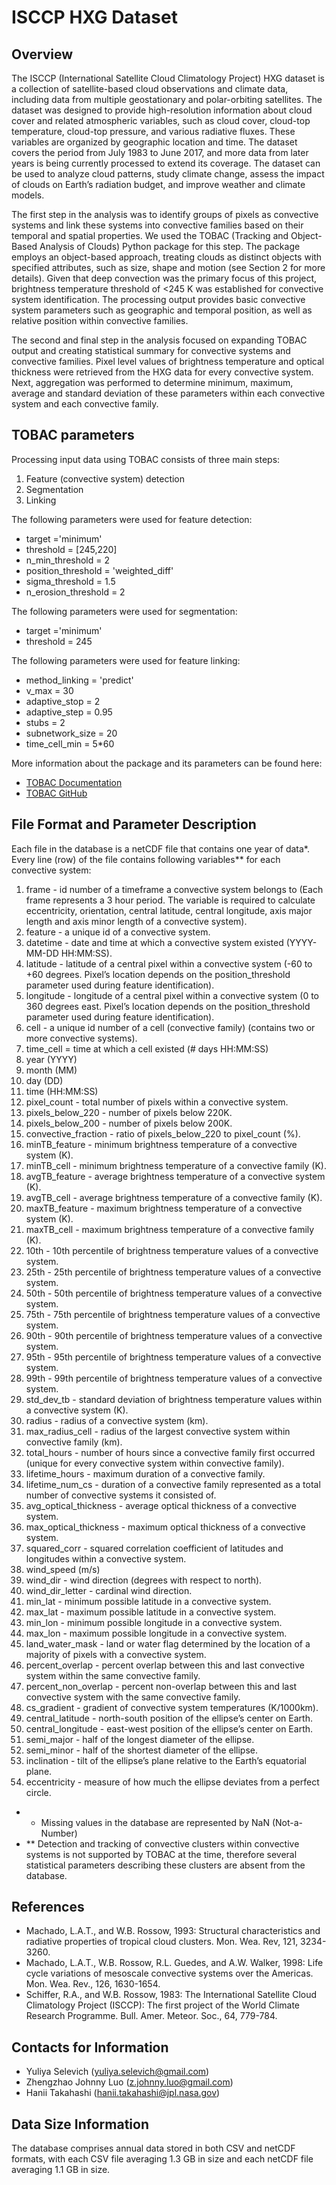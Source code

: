 # ISCCP HXG Dataset

## Overview

The ISCCP (International Satellite Cloud Climatology Project) HXG dataset is a collection of satellite-based cloud observations and climate data, including data from multiple geostationary and polar-orbiting satellites. The dataset was designed to provide high-resolution information about cloud cover and related atmospheric variables, such as cloud cover, cloud-top temperature, cloud-top pressure, and various radiative fluxes. These variables are organized by geographic location and time. The dataset covers the period from July 1983 to June 2017, and more data from later years is being currently processed to extend its coverage. The dataset can be used to analyze cloud patterns, study climate change, assess the impact of clouds on Earth’s radiation budget, and improve weather and climate models.

The first step in the analysis was to identify groups of pixels as convective systems and link these systems into convective families based on their temporal and spatial properties. We used the TOBAC (Tracking and Object-Based Analysis of Clouds) Python package for this step. The package employs an object-based approach, treating clouds as distinct objects with specified attributes, such as size, shape and motion (see Section 2 for more details). Given that deep convection was the primary focus of this project, brightness temperature threshold of <245 K was established for convective system identification. The processing output provides basic convective system parameters such as geographic and temporal position, as well as relative position within convective families.

The second and final step in the analysis focused on expanding TOBAC output and creating statistical summary for convective systems and convective families. Pixel level values of brightness temperature and optical thickness were retrieved from the HXG data for every convective system. Next, aggregation was performed to determine minimum, maximum, average and standard deviation of these parameters within each convective system and each convective family. 

## TOBAC parameters

Processing input data using TOBAC consists of three main steps:

1) Feature (convective system) detection
2) Segmentation
3) Linking 

The following parameters were used for feature detection:

- target ='minimum'
- threshold = [245,220] 
- n_min_threshold = 2  
- position_threshold = 'weighted_diff'
- sigma_threshold = 1.5
- n_erosion_threshold = 2 

The following parameters were used for segmentation:

- target ='minimum'
- threshold = 245

The following parameters were used for feature linking:

- method_linking = 'predict' 
- v_max = 30 
- adaptive_stop = 2
- adaptive_step = 0.95 
- stubs = 2                                 
- subnetwork_size = 20 
- time_cell_min = 5*60

More information about the package and its parameters can be found here: 

- [TOBAC Documentation](https://tobac.readthedocs.io)
- [TOBAC GitHub](https://github.com/tobac-project/tobac)

## File Format and Parameter Description

Each file in the database is a netCDF file that contains one year of data*. Every line (row) of the file contains following variables** for each convective system:

1. frame - id number of a timeframe a convective system belongs to (Each frame represents a 3 hour period. The variable is required to calculate eccentricity, orientation, central latitude, central longitude, axis major length and axis minor length of a convective system).
2. feature - a unique id of a convective system.
3. datetime - date and time at which a convective system existed (YYYY-MM-DD HH:MM:SS).
4. latitude - latitude of a central pixel within a convective system (-60 to +60 degrees. Pixel’s location depends on the position_threshold parameter used during feature identification).
5. longitude - longitude of a central pixel within a convective system (0 to 360 degrees east. Pixel’s location depends on the position_threshold parameter used during feature identification).
6. cell - a unique id number of a cell (convective family) (contains two or more convective systems).
7. time_cell = time at which a cell existed (# days HH:MM:SS)
8. year (YYYY)
9. month (MM)
10. day (DD)
11. time (HH:MM:SS)
12. pixel_count - total number of pixels within a convective system.
13. pixels_below_220 - number of pixels below 220K.
14. pixels_below_200 - number of pixels below 200K.
15. convective_fraction - ratio of pixels_below_220 to pixel_count (%).
16. minTB_feature - minimum brightness temperature of a convective system (K).
17. minTB_cell - minimum brightness temperature of a convective family (K).
18. avgTB_feature - average brightness temperature of a convective system (K).
19. avgTB_cell - average brightness temperature of a convective family (K).
20. maxTB_feature - maximum brightness temperature of a convective system (K).
21. maxTB_cell - maximum brightness temperature of a convective family (K).
22. 10th - 10th percentile of brightness temperature values of a convective system.
23. 25th - 25th percentile of brightness temperature values of a convective system.
24. 50th - 50th percentile of brightness temperature values of a convective system.
25. 75th - 75th percentile of brightness temperature values of a convective system.
26. 90th - 90th percentile of brightness temperature values of a convective system.
27. 95th - 95th percentile of brightness temperature values of a convective system.
28. 99th - 99th percentile of brightness temperature values of a convective system.
29. std_dev_tb - standard deviation of brightness temperature values within a convective system (K).
30. radius - radius of a convective system (km).
31. max_radius_cell - radius of the largest convective system within convective family (km).
32. total_hours - number of hours since a convective family first occurred (unique for every convective system within convective family).
33. lifetime_hours - maximum duration of a convective family.
34. lifetime_num_cs - duration of a convective family represented as a total number of convective systems it consisted of.
35. avg_optical_thickness -  average optical thickness of a convective system.
36. max_optical_thickness - maximum optical thickness of a convective system.
37. squared_corr - squared correlation coefficient of latitudes and longitudes within a convective system.
38. wind_speed (m/s)
39. wind_dir - wind direction (degrees with respect to north).
40. wind_dir_letter - cardinal wind direction.
41. min_lat - minimum possible latitude in a convective system.
42. max_lat - maximum possible latitude in a convective system.
43. min_lon - minimum possible longitude in a convective system.
44. max_lon - maximum possible longitude in a convective system.
45. land_water_mask - land or water flag determined by the location of a majority of pixels with a convective system.
46. percent_overlap - percent overlap between this and last convective system within the same convective family.
47. percent_non_overlap - percent non-overlap between this and last convective system with the same convective family.
48. cs_gradient - gradient of convective system temperatures (K/1000km).
49. central_latitude - north-south position of the ellipse’s center on Earth.
50. central_longitude - east-west position of the ellipse’s center on Earth.
51. semi_major - half of the longest diameter of the ellipse.
52. semi_minor - half of the shortest diameter of the ellipse.
53. inclination - tilt of the ellipse’s plane relative to the Earth’s equatorial plane.
54. eccentricity - measure of how much the ellipse deviates from a perfect circle.

- * Missing values in the database are represented by NaN (Not-a-Number)
- ** Detection and tracking of convective clusters within convective systems is not supported by TOBAC at the time, therefore several statistical parameters describing these clusters are absent from the database. 

## References

- Machado, L.A.T., and W.B. Rossow, 1993: Structural characteristics and radiative properties of tropical cloud clusters. Mon. Wea. Rev, 121, 3234-3260.
- Machado, L.A.T., W.B. Rossow, R.L. Guedes, and A.W. Walker, 1998: Life cycle variations of mesoscale convective systems over the Americas. Mon. Wea. Rev., 126, 1630-1654.
- Schiffer, R.A., and W.B. Rossow, 1983: The International Satellite Cloud Climatology Project (ISCCP): The first project of the World Climate Research Programme. Bull. Amer. Meteor. Soc., 64, 779-784.

## Contacts for Information

- Yuliya Selevich (yuliya.selevich@gmail.com)
- Zhengzhao Johnny Luo (z.johnny.luo@gmail.com)
- Hanii Takahashi (hanii.takahashi@jpl.nasa.gov)

## Data Size Information

The database comprises annual data stored in both CSV and netCDF formats, with each CSV file averaging 1.3 GB in size and each netCDF file averaging 1.1 GB in size.
